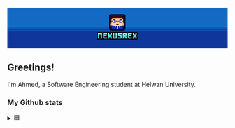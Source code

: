 [![Nexusrex](https://raw.githubusercontent.com/NexusrexDev/NexusrexDev/main/nexcomplete.png)](https://NexusrexDev.github.io)
## Greetings!
I'm Ahmed, a Software Engineering student at Helwan University. 

### My Github stats
<details>
  <summary>
    🟦
  </summary>
  ![NexusrexDev's GitHub stats](https://github-readme-stats.vercel.app/api?username=NexusrexDev&show_icons=true&theme=transparent)
</details>

<!--
**NexusrexDev/NexusrexDev** is a ✨ _special_ ✨ repository because its `README.md` (this file) appears on your GitHub profile.

Here are some ideas to get you started:

- 🔭 I’m currently working on ...
- 🌱 I’m currently learning ...
- 👯 I’m looking to collaborate on ...
- 🤔 I’m looking for help with ...
- 💬 Ask me about ...
- 📫 How to reach me: ...
- 😄 Pronouns: ...
- ⚡ Fun fact: ...
-->
